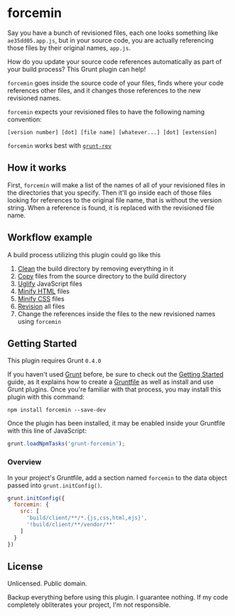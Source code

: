 # forcemin

Say you have a bunch of revisioned files, each one looks something like `ae35dd05.app.js`, but in your source code, you are actually referencing those files by their original names, `app.js`. 

How do you update your source code references automatically as part of your build process? This Grunt plugin can help!

`forcemin` goes inside the source code of your files, finds where your code references other files, and it changes those references to the new revisioned names.

`forcemin` expects your revisioned files to have the following naming convention:

`[version number] [dot] [file name] [whatever...] [dot] [extension]`

`forcemin` works best with [`grunt-rev`](https://github.com/cbas/grunt-rev/)

## How it works

First, `forcemin` will make a list of the names of all of your revisioned files in the directories that you specify. Then it'll go inside each of those files looking for references to the original file name, that is without the version string. When a reference is found, it is replaced with the revisioned file name.

## Workflow example

A build process utilizing this plugin could go like this

1. [Clean](https://github.com/gruntjs/grunt-contrib-clean) the build directory by removing everything in it
2. [Copy](https://github.com/gruntjs/grunt-contrib-copy) files from the source directory to the build directory
3. [Uglify](https://github.com/gruntjs/grunt-contrib-uglify) JavaScript files
4. [Minify HTML](https://github.com/gruntjs/grunt-contrib-htmlmin) files
5. [Minify CSS](https://github.com/gruntjs/grunt-contrib-cssmin) files
6. [Revision](https://github.com/cbas/grunt-rev/) all files
7. Change the references inside the files to the new revisioned names using `forcemin`

## Getting Started

This plugin requires Grunt `0.4.0`

If you haven't used [Grunt](http://gruntjs.com/) before, be sure to check out the [Getting Started](http://gruntjs.com/getting-started) guide, as it explains how to create a [Gruntfile](http://gruntjs.com/sample-gruntfile) as well as install and use Grunt plugins. Once you're familiar with that process, you may install this plugin with this command:

```shell
npm install forcemin --save-dev
```

Once the plugin has been installed, it may be enabled inside your Gruntfile with this line of JavaScript:

```js
grunt.loadNpmTasks('grunt-forcemin');
```

### Overview
In your project's Gruntfile, add a section named `forcemin` to the data object passed into `grunt.initConfig()`.

```js
grunt.initConfig({
  forcemin: {
    src: [
      'build/client/**/*.{js,css,html,ejs}',
      '!build/client/**/vendor/**'
    ]
  }
})
```

## License
Unlicensed. Public domain.

Backup everything before using this plugin. I guarantee nothing. If my code completely obliterates your project, I'm not responsible.